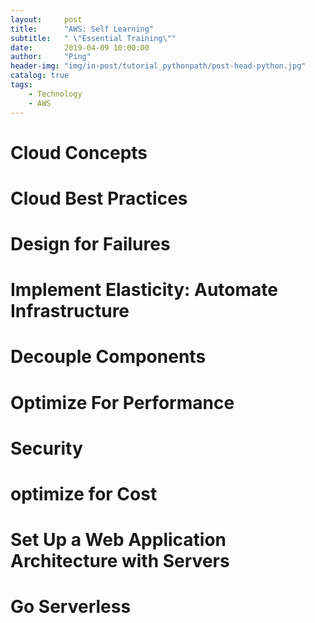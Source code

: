 ```yaml
---
layout:     post
title:      "AWS: Self Learning"
subtitle:   " \"Essential Training\""
date:       2019-04-09 10:00:00
author:     "Ping"
header-img: "img/in-post/tutorial_pythonpath/post-head-python.jpg"
catalog: true
tags:
    - Technology
    - AWS
---
```


# Cloud Concepts




# Cloud Best Practices




# Design for Failures



# Implement Elasticity: Automate Infrastructure




# Decouple Components



# Optimize For Performance



# Security



# optimize for Cost




# Set Up a Web Application Architecture with Servers




# Go Serverless





